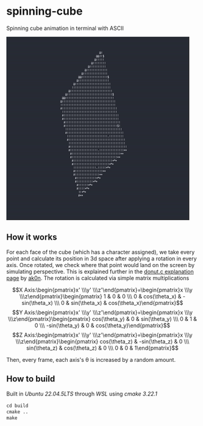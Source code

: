 # spinning-cube
Spinning cube animation in terminal with ASCII

![spinning-cube](https://github.com/ale3d62/spinning-cube/blob/main/preview.gif)

## How it works
For each face of the cube (which has a character assigned), we take every point and calculate its position in 3d space after applying a rotation in every axis. Once rotated, we check where that point would land on the screen by simulating perspective. This is explained further in the [donut.c explanation page](https://www.a1k0n.net/2011/07/20/donut-math.html) by [ak0n](https://github.com/a1k0n/). The rotation is calculated via simple matrix multiplications

$$X Axis:\begin{pmatrix}x' \\\y' \\\z'\end{pmatrix}=\begin{pmatrix}x \\\y \\\z\end{pmatrix}\begin{pmatrix} 1 & 0 & 0 \\\ 0 & cos(\theta_x) & -sin(\theta_x) \\\ 0 & sin(\theta_x) & cos(\theta_x)\end{pmatrix}$$
$$Y Axis:\begin{pmatrix}x' \\\y' \\\z'\end{pmatrix}=\begin{pmatrix}x \\\y \\\z\end{pmatrix}\begin{pmatrix} cos(\theta_y) & 0 & sin(\theta_y) \\\ 0 & 1 & 0 \\\ -sin(\theta_y) & 0 & cos(\theta_y)\end{pmatrix}$$
$$Z Axis:\begin{pmatrix}x' \\\y' \\\z'\end{pmatrix}=\begin{pmatrix}x \\\y \\\z\end{pmatrix}\begin{pmatrix} cos(\theta_z) & -sin(\theta_z) & 0 \\\ sin(\theta_z) & cos(\theta_z) & 0 \\\ 0 & 0 & 1\end{pmatrix}$$

Then, every frame, each axis's θ is increased by a random amount.

## How to build
Built in *Ubuntu 22.04.5LTS* through *WSL* using *cmake 3.22.1*

    cd build
    cmake ..
    make
